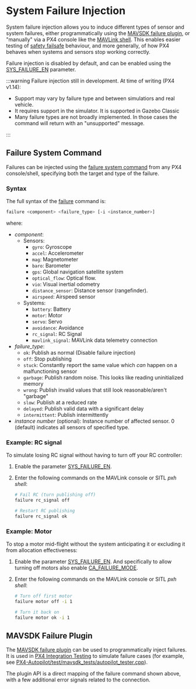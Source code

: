 # System Failure Injection

System failure injection allows you to induce different types of sensor and system failures, either programmatically using the [MAVSDK failure plugin](https://mavsdk.mavlink.io/main/en/cpp/api_reference/classmavsdk_1_1_failure.html), or "manually" via a PX4 console like the [MAVLink shell](../debug/mavlink_shell.md#mavlink-shell).
This enables easier testing of [safety failsafe](../config/safety.md) behaviour, and more generally, of how PX4 behaves when systems and sensors stop working correctly.

Failure injection is disabled by default, and can be enabled using the [SYS_FAILURE_EN](../advanced_config/parameter_reference.md#SYS_FAILURE_EN) parameter.

:::warning
Failure injection still in development.
At time of writing (PX4 v1.14):

- Support may vary by failure type and between simulatiors and real vehicle.
- It requires support in the simulator.
  It is supported in Gazebo Classic
- Many failure types are not broadly implemented.
  In those cases the command will return with an "unsupported" message.

:::

## Failure System Command

Failures can be injected using the [failure system command](../modules/modules_command.md#failure) from any PX4 console/shell, specifying both the target and type of the failure.

### Syntax

The full syntax of the [failure](../modules/modules_command.md#failure) command is:

```sh
failure <component> <failure_type> [-i <instance_number>]
```

where:

- _component_:
  - Sensors:
    - `gyro`: Gyroscope
    - `accel`: Accelerometer
    - `mag`: Magnetometer
    - `baro`: Barometer
    - `gps`: Global navigation satellite system
    - `optical_flow`: Optical flow.
    - `vio`: Visual inertial odometry
    - `distance_sensor`: Distance sensor (rangefinder).
    - `airspeed`: Airspeed sensor
  - Systems:
    - `battery`: Battery
    - `motor`: Motor
    - `servo`: Servo
    - `avoidance`: Avoidance
    - `rc_signal`: RC Signal
    - `mavlink_signal`: MAVLink data telemetry connection
- _failure_type_:
  - `ok`: Publish as normal (Disable failure injection)
  - `off`: Stop publishing
  - `stuck`: Constantly report the same value which _can_ happen on a malfunctioning sensor
  - `garbage`: Publish random noise. This looks like reading uninitialized memory
  - `wrong`: Publish invalid values that still look reasonable/aren't "garbage"
  - `slow`: Publish at a reduced rate
  - `delayed`: Publish valid data with a significant delay
  - `intermittent`: Publish intermittently
- _instance number_ (optional): Instance number of affected sensor.
  0 (default) indicates all sensors of specified type.

### Example: RC signal

To simulate losing RC signal without having to turn off your RC controller:

1. Enable the parameter [SYS_FAILURE_EN](../advanced_config/parameter_reference.md#SYS_FAILURE_EN).
1. Enter the following commands on the MAVLink console or SITL _pxh shell_:

   ```sh
   # Fail RC (turn publishing off)
   failure rc_signal off

   # Restart RC publishing
   failure rc_signal ok
   ```

### Example: Motor

To stop a motor mid-flight without the system anticipating it or excluding it from allocation effectiveness:

1. Enable the parameter [SYS_FAILURE_EN](../advanced_config/parameter_reference.md#SYS_FAILURE_EN). And specifically to allow turning off motors also enable [CA_FAILURE_MODE](../advanced_config/parameter_reference.md#CA_FAILURE_MODE).
1. Enter the following commands on the MAVLink console or SITL _pxh shell_:

   ```sh
   # Turn off first motor
   failure motor off -i 1

   # Turn it back on
   failure motor ok -i 1
   ```

## MAVSDK Failure Plugin

The [MAVSDK failure plugin](https://mavsdk.mavlink.io/main/en/cpp/api_reference/classmavsdk_1_1_failure.html) can be used to programmatically inject failures.
It is used in [PX4 Integration Testing](../test_and_ci/integration_testing_mavsdk.md) to simulate failure cases (for example, see [PX4-Autopilot/test/mavsdk_tests/autopilot_tester.cpp](https://github.com/PX4/PX4-Autopilot/blob/main/test/mavsdk_tests/autopilot_tester.cpp)).

The plugin API is a direct mapping of the failure command shown above, with a few additional error signals related to the connection.
